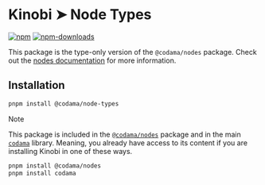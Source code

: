 # Kinobi ➤ Node Types

[![npm][npm-image]][npm-url]
[![npm-downloads][npm-downloads-image]][npm-url]

[npm-downloads-image]: https://img.shields.io/npm/dm/@codama/node-types.svg?style=flat
[npm-image]: https://img.shields.io/npm/v/@codama/node-types.svg?style=flat&label=%40kinobi-so%2Fnode-types
[npm-url]: https://www.npmjs.com/package/@codama/node-types

This package is the type-only version of the `@codama/nodes` package. Check out the [nodes documentation](../nodes) for more information.

## Installation

```sh
pnpm install @codama/node-types
```

> [!NOTE]
> This package is included in the [`@codama/nodes`](../nodes) package and in the main [`codama`](../library) library. Meaning, you already have access to its content if you are installing Kinobi in one of these ways.
>
> ```sh
> pnpm install @codama/nodes
> pnpm install codama
> ```
